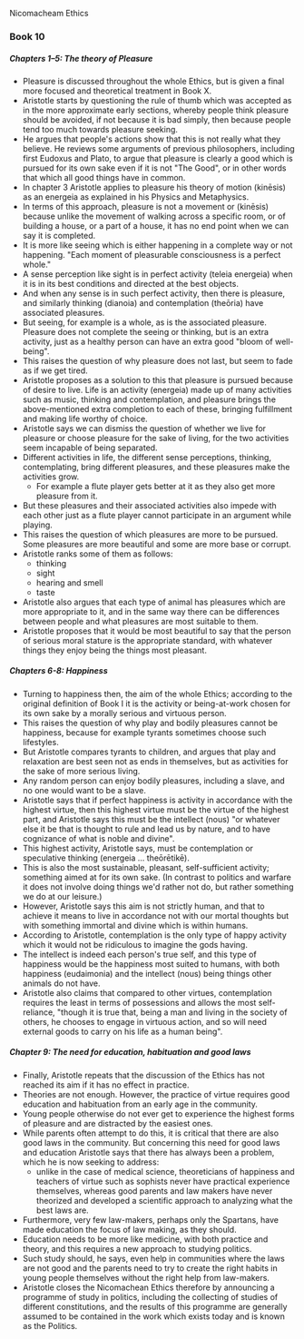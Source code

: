 Nicomacheam Ethics

### Book 10

##### Chapters 1–5: The theory of Pleasure

- Pleasure is discussed throughout the whole Ethics, but is given a final more focused and theoretical treatment in Book X.
- Aristotle starts by questioning the rule of thumb which was accepted as in the more approximate early sections, whereby people think pleasure should be avoided, if not because it is bad simply, then because people tend too much towards pleasure seeking.
- He argues that people's actions show that this is not really what they believe. He reviews some arguments of previous philosophers, including first Eudoxus and Plato, to argue that pleasure is clearly a good which is pursued for its own sake even if it is not "The Good", or in other words that which all good things have in common.
- In chapter 3 Aristotle applies to pleasure his theory of motion (kinēsis) as an energeia as explained in his Physics and Metaphysics.
- In terms of this approach, pleasure is not a movement or (kinēsis) because unlike the movement of walking across a specific room, or of building a house, or a part of a house, it has no end point when we can say it is completed.
- It is more like seeing which is either happening in a complete way or not happening. "Each moment of pleasurable consciousness is a perfect whole."
- A sense perception like sight is in perfect activity (teleia energeia) when it is in its best conditions and directed at the best objects.
- And when any sense is in such perfect activity, then there is pleasure, and similarly thinking (dianoia) and contemplation (theōria) have associated pleasures.
- But seeing, for example is a whole, as is the associated pleasure. Pleasure does not complete the seeing or thinking, but is an extra activity, just as a healthy person can have an extra good "bloom of well-being".
- This raises the question of why pleasure does not last, but seem to fade as if we get tired.
- Aristotle proposes as a solution to this that pleasure is pursued because of desire to live. Life is an activity (energeia) made up of many activities such as music, thinking and contemplation, and pleasure brings the above-mentioned extra completion to each of these, bringing fulfillment and making life worthy of choice.
- Aristotle says we can dismiss the question of whether we live for pleasure or choose pleasure for the sake of living, for the two activities seem incapable of being separated.
- Different activities in life, the different sense perceptions, thinking, contemplating, bring different pleasures, and these pleasures make the activities grow.
	- For example a flute player gets better at it as they also get more pleasure from it.
- But these pleasures and their associated activities also impede with each other just as a flute player cannot participate in an argument while playing.
- This raises the question of which pleasures are more to be pursued. Some pleasures are more beautiful and some are more base or corrupt.
- Aristotle ranks some of them as follows:
	- thinking
	- sight
	- hearing and smell
	- taste
- Aristotle also argues that each type of animal has pleasures which are more appropriate to it, and in the same way there can be differences between people and what pleasures are most suitable to them.
- Aristotle proposes that it would be most beautiful to say that the person of serious moral stature is the appropriate standard, with whatever things they enjoy being the things most pleasant.

##### Chapters 6-8: Happiness

- Turning to happiness then, the aim of the whole Ethics; according to the original definition of Book I it is the activity or being-at-work chosen for its own sake by a morally serious and virtuous person.
- This raises the question of why play and bodily pleasures cannot be happiness, because for example tyrants sometimes choose such lifestyles.
- But Aristotle compares tyrants to children, and argues that play and relaxation are best seen not as ends in themselves, but as activities for the sake of more serious living.
- Any random person can enjoy bodily pleasures, including a slave, and no one would want to be a slave.
- Aristotle says that if perfect happiness is activity in accordance with the highest virtue, then this highest virtue must be the virtue of the highest part, and Aristotle says this must be the intellect (nous) "or whatever else it be that is thought to rule and lead us by nature, and to have cognizance of what is noble and divine".
- This highest activity, Aristotle says, must be contemplation or speculative thinking (energeia ... theōrētikē).
- This is also the most sustainable, pleasant, self-sufficient activity; something aimed at for its own sake. (In contrast to politics and warfare it does not involve doing things we'd rather not do, but rather something we do at our leisure.)
- However, Aristotle says this aim is not strictly human, and that to achieve it means to live in accordance not with our mortal thoughts but with something immortal and divine which is within humans.
- According to Aristotle, contemplation is the only type of happy activity which it would not be ridiculous to imagine the gods having.
- The intellect is indeed each person's true self, and this type of happiness would be the happiness most suited to humans, with both happiness (eudaimonia) and the intellect (nous) being things other animals do not have.
- Aristotle also claims that compared to other virtues, contemplation requires the least in terms of possessions and allows the most self-reliance, "though it is true that, being a man and living in the society of others, he chooses to engage in virtuous action, and so will need external goods to carry on his life as a human being".

##### Chapter 9: The need for education, habituation and good laws

- Finally, Aristotle repeats that the discussion of the Ethics has not reached its aim if it has no effect in practice. 
- Theories are not enough. However, the practice of virtue requires good education and habituation from an early age in the community.
- Young people otherwise do not ever get to experience the highest forms of pleasure and are distracted by the easiest ones.
- While parents often attempt to do this, it is critical that there are also good laws in the community. But concerning this need for good laws and education Aristotle says that there has always been a problem, which he is now seeking to address:
	- unlike in the case of medical science, theoreticians of happiness and teachers of virtue such as sophists never have practical experience themselves, whereas good parents and law makers have never theorized and developed a scientific approach to analyzing what the best laws are.
- Furthermore, very few law-makers, perhaps only the Spartans, have made education the focus of law making, as they should.
- Education needs to be more like medicine, with both practice and theory, and this requires a new approach to studying politics.
- Such study should, he says, even help in communities where the laws are not good and the parents need to try to create the right habits in young people themselves without the right help from law-makers.
- Aristotle closes the Nicomachean Ethics therefore by announcing a programme of study in politics, including the collecting of studies of different constitutions, and the results of this programme are generally assumed to be contained in the work which exists today and is known as the Politics.